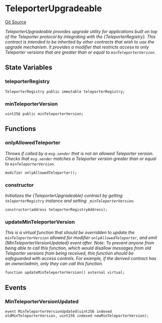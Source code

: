 # TeleporterUpgradeable
[Git Source](https://github.com/ava-labs/teleporter/blob/cadc1420fd95195b094eea855b7496cc71b5be2a/src/Teleporter/upgrades/TeleporterUpgradeable.sol)

*TeleporterUpgradeable provides upgrade utility for applications built on top
of the Teleporter protocol by integrating with the {TeleporterRegistry}.
This contract is intended to be inherited by other contracts that wish to use the
upgrade mechanism. It provides a modifier that restricts access to only Teleporter
versions that are greater than or equal to `minTeleporterVersion`.*


## State Variables
### teleporterRegistry

```solidity
TeleporterRegistry public immutable teleporterRegistry;
```


### minTeleporterVersion

```solidity
uint256 public minTeleporterVersion;
```


## Functions
### onlyAllowedTeleporter

*Throws if called by a `msg.sender` that is not an allowed Teleporter version.
Checks that `msg.sender` matches a Teleporter version greater than or equal to `minTeleporterVersion`.*


```solidity
modifier onlyAllowedTeleporter();
```

### constructor

*Initializes the {TeleporterUpgradeable} contract by getting `teleporterRegistry`
instance and setting `_minTeleporterVersion`.*


```solidity
constructor(address teleporterRegistryAddress);
```

### updateMinTeleporterVersion

*This is a virtual function that should be overridden to update the `minTeleporterVersion`
allowed for modifier `onlyAllowedTeleporter`, and emit {MinTeleporterVersionUpdated} event after.
Note: To prevent anyone from being able to call this function, which would disallow messages
from old Teleporter versions from being received, this function should be safeguarded with access
controls. For example, if the derived contract has an owner/admin, only they can call this function.*


```solidity
function updateMinTeleporterVersion() external virtual;
```

## Events
### MinTeleporterVersionUpdated

```solidity
event MinTeleporterVersionUpdated(uint256 indexed oldMinTeleporterVersion, uint256 indexed newMinTeleporterVersion);
```


